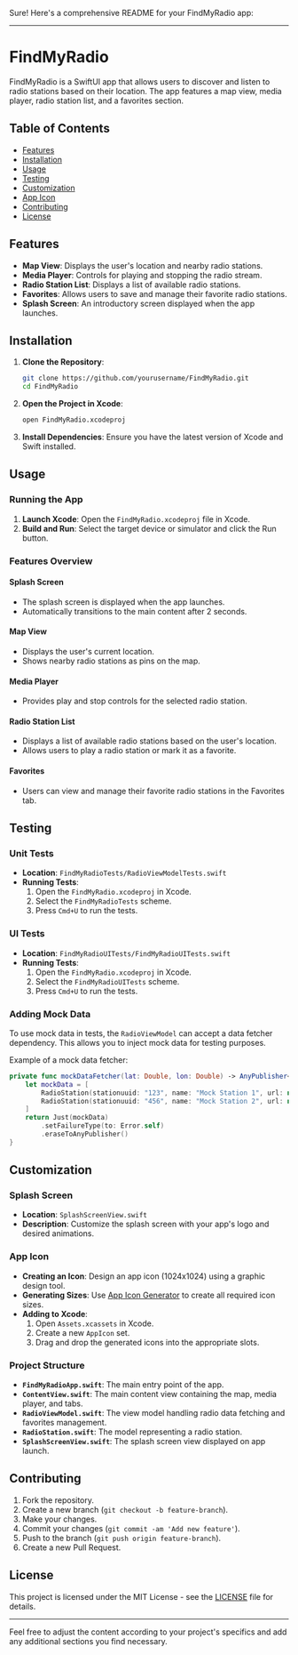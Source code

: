 Sure! Here's a comprehensive README for your FindMyRadio app:

---

# FindMyRadio

FindMyRadio is a SwiftUI app that allows users to discover and listen to radio stations based on their location. The app features a map view, media player, radio station list, and a favorites section.

## Table of Contents

- [Features](#features)
- [Installation](#installation)
- [Usage](#usage)
- [Testing](#testing)
- [Customization](#customization)
- [App Icon](#app-icon)
- [Contributing](#contributing)
- [License](#license)

## Features

- **Map View**: Displays the user's location and nearby radio stations.
- **Media Player**: Controls for playing and stopping the radio stream.
- **Radio Station List**: Displays a list of available radio stations.
- **Favorites**: Allows users to save and manage their favorite radio stations.
- **Splash Screen**: An introductory screen displayed when the app launches.

## Installation

1. **Clone the Repository**:
    ```bash
    git clone https://github.com/yourusername/FindMyRadio.git
    cd FindMyRadio
    ```

2. **Open the Project in Xcode**:
    ```bash
    open FindMyRadio.xcodeproj
    ```

3. **Install Dependencies**:
    Ensure you have the latest version of Xcode and Swift installed.

## Usage

### Running the App

1. **Launch Xcode**: Open the `FindMyRadio.xcodeproj` file in Xcode.
2. **Build and Run**: Select the target device or simulator and click the Run button.

### Features Overview

#### Splash Screen

- The splash screen is displayed when the app launches.
- Automatically transitions to the main content after 2 seconds.

#### Map View

- Displays the user's current location.
- Shows nearby radio stations as pins on the map.

#### Media Player

- Provides play and stop controls for the selected radio station.

#### Radio Station List

- Displays a list of available radio stations based on the user's location.
- Allows users to play a radio station or mark it as a favorite.

#### Favorites

- Users can view and manage their favorite radio stations in the Favorites tab.

## Testing

### Unit Tests

- **Location**: `FindMyRadioTests/RadioViewModelTests.swift`
- **Running Tests**:
    1. Open the `FindMyRadio.xcodeproj` in Xcode.
    2. Select the `FindMyRadioTests` scheme.
    3. Press `Cmd+U` to run the tests.

### UI Tests

- **Location**: `FindMyRadioUITests/FindMyRadioUITests.swift`
- **Running Tests**:
    1. Open the `FindMyRadio.xcodeproj` in Xcode.
    2. Select the `FindMyRadioUITests` scheme.
    3. Press `Cmd+U` to run the tests.

### Adding Mock Data

To use mock data in tests, the `RadioViewModel` can accept a data fetcher dependency. This allows you to inject mock data for testing purposes.

Example of a mock data fetcher:
```swift
private func mockDataFetcher(lat: Double, lon: Double) -> AnyPublisher<[RadioStation], Error> {
    let mockData = [
        RadioStation(stationuuid: "123", name: "Mock Station 1", url: nil, url_resolved: nil, country: nil, countrycode: nil, state: nil, language: nil, tags: nil, favicon: nil, iso_3166_2: nil, lastchangetime: nil, lastchangetime_iso8601: nil, lastchecktime: nil, lastchecktime_iso8601: nil, lastcheckoktime: nil, lastcheckoktime_iso8601: nil, lastlocalchecktime: nil, lastlocalchecktime_iso8601: nil, clicktimestamp: nil, clicktimestamp_iso8601: nil, ssl_error: nil, geo_lat: nil, geo_long: nil, has_extended_info: nil),
        RadioStation(stationuuid: "456", name: "Mock Station 2", url: nil, url_resolved: nil, country: nil, countrycode: nil, state: nil, language: nil, tags: nil, favicon: nil, iso_3166_2: nil, lastchangetime: nil, lastchangetime_iso8601: nil, lastchecktime: nil, lastchecktime_iso8601: nil, lastcheckoktime: nil, lastcheckoktime_iso8601: nil, lastlocalchecktime: nil, lastlocalchecktime_iso8601: nil, clicktimestamp: nil, clicktimestamp_iso8601: nil, ssl_error: nil, geo_lat: nil, geo_long: nil, has_extended_info: nil)
    ]
    return Just(mockData)
        .setFailureType(to: Error.self)
        .eraseToAnyPublisher()
}
```

## Customization

### Splash Screen

- **Location**: `SplashScreenView.swift`
- **Description**: Customize the splash screen with your app's logo and desired animations.

### App Icon

- **Creating an Icon**: Design an app icon (1024x1024) using a graphic design tool.
- **Generating Sizes**: Use [App Icon Generator](https://appicon.co/) to create all required icon sizes.
- **Adding to Xcode**:
    1. Open `Assets.xcassets` in Xcode.
    2. Create a new `AppIcon` set.
    3. Drag and drop the generated icons into the appropriate slots.

### Project Structure

- **`FindMyRadioApp.swift`**: The main entry point of the app.
- **`ContentView.swift`**: The main content view containing the map, media player, and tabs.
- **`RadioViewModel.swift`**: The view model handling radio data fetching and favorites management.
- **`RadioStation.swift`**: The model representing a radio station.
- **`SplashScreenView.swift`**: The splash screen view displayed on app launch.

## Contributing

1. Fork the repository.
2. Create a new branch (`git checkout -b feature-branch`).
3. Make your changes.
4. Commit your changes (`git commit -am 'Add new feature'`).
5. Push to the branch (`git push origin feature-branch`).
6. Create a new Pull Request.

## License

This project is licensed under the MIT License - see the [LICENSE](LICENSE) file for details.

---

Feel free to adjust the content according to your project's specifics and add any additional sections you find necessary.
